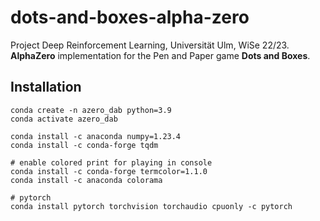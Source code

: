 # dots-and-boxes-alpha-zero
Project Deep Reinforcement Learning, Universität Ulm, WiSe 22/23. <br />
**AlphaZero** implementation for the Pen and Paper game **Dots and Boxes**. 

## Installation
```
conda create -n azero_dab python=3.9
conda activate azero_dab

conda install -c anaconda numpy=1.23.4
conda install -c conda-forge tqdm

# enable colored print for playing in console
conda install -c conda-forge termcolor=1.1.0
conda install -c anaconda colorama

# pytorch
conda install pytorch torchvision torchaudio cpuonly -c pytorch
```